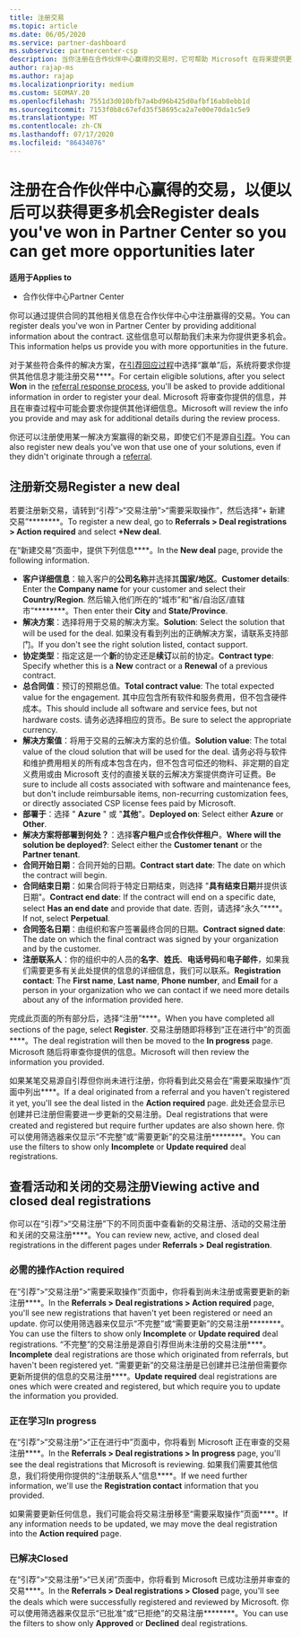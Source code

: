```yaml
---
title: 注册交易
ms.topic: article
ms.date: 06/05/2020
ms.service: partner-dashboard
ms.subservice: partnercenter-csp
description: 当你注册在合作伙伴中心赢得的交易时，它可帮助 Microsoft 在将来提供更多机会。
author: rajap-ms
ms.author: rajap
ms.localizationpriority: medium
ms.custom: SEOMAY.20
ms.openlocfilehash: 7551d3d010bfb7a4bd96b425d0afbf16ab8ebb1d
ms.sourcegitcommit: 7153f0b8c67efd35f58695ca2a7e00e70da1c5e9
ms.translationtype: MT
ms.contentlocale: zh-CN
ms.lasthandoff: 07/17/2020
ms.locfileid: "86434076"
---
```

# <a name="register-deals-youve-won-in-partner-center-so-you-can-get-more-opportunities-later"></a><span data-ttu-id="da989-103">注册在合作伙伴中心赢得的交易，以便以后可以获得更多机会</span><span class="sxs-lookup"><span data-stu-id="da989-103">Register deals you've won in Partner Center so you can get more opportunities later</span></span>

<span data-ttu-id="da989-104">**适用于**</span><span class="sxs-lookup"><span data-stu-id="da989-104">**Applies to**</span></span>

- <span data-ttu-id="da989-105">合作伙伴中心</span><span class="sxs-lookup"><span data-stu-id="da989-105">Partner Center</span></span>

<span data-ttu-id="da989-106">你可以通过提供合同的其他相关信息在合作伙伴中心中注册赢得的交易。</span><span class="sxs-lookup"><span data-stu-id="da989-106">You can register deals you've won in Partner Center by providing additional information about the contract.</span></span> <span data-ttu-id="da989-107">这些信息可以帮助我们未来为你提供更多机会。</span><span class="sxs-lookup"><span data-stu-id="da989-107">This information helps us provide you with more opportunities in the future.</span></span>

<span data-ttu-id="da989-108">对于某些符合条件的解决方案，在[引荐回应过程](responding-to-referrals.md)中选择“赢单”后，系统将要求你提供其他信息才能注册交易\*\*\*\*。</span><span class="sxs-lookup"><span data-stu-id="da989-108">For certain eligible solutions, after you select **Won** in the [referral response process](responding-to-referrals.md), you'll be asked to provide additional information in order to register your deal.</span></span> <span data-ttu-id="da989-109">Microsoft 将审查你提供的信息，并且在审查过程中可能会要求你提供其他详细信息。</span><span class="sxs-lookup"><span data-stu-id="da989-109">Microsoft will review the info you provide and may ask for additional details during the review process.</span></span>

<span data-ttu-id="da989-110">你还可以注册使用某一解决方案赢得的新交易，即使它们不是源自[引荐](referrals.md)。</span><span class="sxs-lookup"><span data-stu-id="da989-110">You can also register new deals you've won that use one of your solutions, even if they didn't originate through a [referral](referrals.md).</span></span> 

## <a name="register-a-new-deal"></a><span data-ttu-id="da989-111">注册新交易</span><span class="sxs-lookup"><span data-stu-id="da989-111">Register a new deal</span></span>

<span data-ttu-id="da989-112">若要注册新交易，请转到“引荐”>“交易注册”>“需要采取操作”，然后选择“+ 新建交易”\*\*\*\*\*\*\*\*。</span><span class="sxs-lookup"><span data-stu-id="da989-112">To register a new deal, go to **Referrals > Deal registrations > Action required** and select **+New deal**.</span></span>

<span data-ttu-id="da989-113">在“新建交易”页面中，提供下列信息\*\*\*\*。</span><span class="sxs-lookup"><span data-stu-id="da989-113">In the **New deal** page, provide the following information.</span></span>

- <span data-ttu-id="da989-114">**客户详细信息**：输入客户的**公司名称**并选择其**国家/地区**。</span><span class="sxs-lookup"><span data-stu-id="da989-114">**Customer details**: Enter the **Company name** for your customer and select their **Country/Region**.</span></span> <span data-ttu-id="da989-115">然后输入他们所在的“城市”和“省/自治区/直辖市”\*\*\*\*\*\*\*\*。</span><span class="sxs-lookup"><span data-stu-id="da989-115">Then enter their **City** and **State/Province**.</span></span>
- <span data-ttu-id="da989-116">**解决方案**：选择将用于交易的解决方案。</span><span class="sxs-lookup"><span data-stu-id="da989-116">**Solution**: Select the solution that will be used for the deal.</span></span> <span data-ttu-id="da989-117">如果没有看到列出的正确解决方案，请联系支持部门。</span><span class="sxs-lookup"><span data-stu-id="da989-117">If you don't see the right solution listed, contact support.</span></span>
- <span data-ttu-id="da989-118">**协定类型**：指定这是一个**新**的协定还是**续订**以前的协定。</span><span class="sxs-lookup"><span data-stu-id="da989-118">**Contract type**: Specify whether this is a **New** contract or a **Renewal** of a previous contract.</span></span>
- <span data-ttu-id="da989-119">**总合同值**：预订的预期总值。</span><span class="sxs-lookup"><span data-stu-id="da989-119">**Total contract value**: The total expected value for the engagement.</span></span> <span data-ttu-id="da989-120">其中应包含所有软件和服务费用，但不包含硬件成本。</span><span class="sxs-lookup"><span data-stu-id="da989-120">This should include all software and service fees, but not hardware costs.</span></span> <span data-ttu-id="da989-121">请务必选择相应的货币。</span><span class="sxs-lookup"><span data-stu-id="da989-121">Be sure to select the appropriate currency.</span></span>
- <span data-ttu-id="da989-122">**解决方案值**：将用于交易的云解决方案的总价值。</span><span class="sxs-lookup"><span data-stu-id="da989-122">**Solution value**: The total value of the cloud solution that will be used for the deal.</span></span> <span data-ttu-id="da989-123">请务必将与软件和维护费用相关的所有成本包含在内，但不包含可偿还的物料、非定期的自定义费用或由 Microsoft 支付的直接关联的云解决方案提供商许可证费。</span><span class="sxs-lookup"><span data-stu-id="da989-123">Be sure to include all costs associated with software and maintenance fees, but don't include reimbursable items, non-recurring customization fees, or directly associated CSP license fees paid by Microsoft.</span></span>
- <span data-ttu-id="da989-124">**部署于**：选择 " **Azure** " 或 "**其他**"。</span><span class="sxs-lookup"><span data-stu-id="da989-124">**Deployed on**: Select either **Azure** or **Other**.</span></span>
- <span data-ttu-id="da989-125">**解决方案将部署到何处？**：选择**客户租户**或**合作伙伴租户**。</span><span class="sxs-lookup"><span data-stu-id="da989-125">**Where will the solution be deployed?**: Select either the **Customer tenant** or the **Partner tenant**.</span></span>
- <span data-ttu-id="da989-126">**合同开始日期**：合同开始的日期。</span><span class="sxs-lookup"><span data-stu-id="da989-126">**Contract start date**: The date on which the contract will begin.</span></span>
- <span data-ttu-id="da989-127">**合同结束日期**：如果合同将于特定日期结束，则选择 "**具有结束日期**并提供该日期"。</span><span class="sxs-lookup"><span data-stu-id="da989-127">**Contract end date**: If the contract will end on a specific date, select **Has an end date** and provide that date.</span></span> <span data-ttu-id="da989-128">否则，请选择“永久”\*\*\*\*。</span><span class="sxs-lookup"><span data-stu-id="da989-128">If not, select **Perpetual**.</span></span>
- <span data-ttu-id="da989-129">**合同签名日期**：由组织和客户签署最终合同的日期。</span><span class="sxs-lookup"><span data-stu-id="da989-129">**Contract signed date**: The date on which the final contract was signed by your organization and by the customer.</span></span>
- <span data-ttu-id="da989-130">**注册联系人**：你的组织中的人员的**名字**、**姓氏**、**电话号码**和**电子邮件**，如果我们需要更多有关此处提供的信息的详细信息，我们可以联系。</span><span class="sxs-lookup"><span data-stu-id="da989-130">**Registration contact**: The **First name**, **Last name**, **Phone number**, and **Email** for a person in your organization who we can contact if we need more details about any of the information provided here.</span></span>

<span data-ttu-id="da989-131">完成此页面的所有部分后，选择“注册”\*\*\*\*。</span><span class="sxs-lookup"><span data-stu-id="da989-131">When you have completed all sections of the page, select **Register**.</span></span> <span data-ttu-id="da989-132">交易注册随即将移到“正在进行中”的页面\*\*\*\*。</span><span class="sxs-lookup"><span data-stu-id="da989-132">The deal registration will then be moved to the **In progress** page.</span></span> <span data-ttu-id="da989-133">Microsoft 随后将审查你提供的信息。</span><span class="sxs-lookup"><span data-stu-id="da989-133">Microsoft will then review the information you provided.</span></span>

<span data-ttu-id="da989-134">如果某笔交易源自引荐但你尚未进行注册，你将看到此交易会在“需要采取操作”页面中列出\*\*\*\*。</span><span class="sxs-lookup"><span data-stu-id="da989-134">If a deal originated from a referral and you haven't registered it yet, you'll see the deal listed in the **Action required** page.</span></span> <span data-ttu-id="da989-135">此处还会显示已创建并已注册但需要进一步更新的交易注册。</span><span class="sxs-lookup"><span data-stu-id="da989-135">Deal registrations that were created and registered but require further updates are also shown here.</span></span> <span data-ttu-id="da989-136">你可以使用筛选器来仅显示“不完整”或“需要更新”的交易注册\*\*\*\*\*\*\*\*。</span><span class="sxs-lookup"><span data-stu-id="da989-136">You can use the filters to show only **Incomplete** or **Update required** deal registrations.</span></span>

## <a name="viewing-active-and-closed-deal-registrations"></a><span data-ttu-id="da989-137">查看活动和关闭的交易注册</span><span class="sxs-lookup"><span data-stu-id="da989-137">Viewing active and closed deal registrations</span></span>

<span data-ttu-id="da989-138">你可以在“引荐”>“交易注册”下的不同页面中查看新的交易注册、活动的交易注册和关闭的交易注册\*\*\*\*。</span><span class="sxs-lookup"><span data-stu-id="da989-138">You can review new, active, and closed deal registrations in the different pages under **Referrals > Deal registration**.</span></span>

### <a name="action-required"></a><span data-ttu-id="da989-139">必需的操作</span><span class="sxs-lookup"><span data-stu-id="da989-139">Action required</span></span>

<span data-ttu-id="da989-140">在“引荐”>“交易注册”>“需要采取操作”页面中，你将看到尚未注册或需要更新的新注册\*\*\*\*。</span><span class="sxs-lookup"><span data-stu-id="da989-140">In the **Referrals > Deal registrations > Action required** page, you'll see new registrations that haven't yet been registered or need an update.</span></span> <span data-ttu-id="da989-141">你可以使用筛选器来仅显示“不完整”或“需要更新”的交易注册\*\*\*\*\*\*\*\*。</span><span class="sxs-lookup"><span data-stu-id="da989-141">You can use the filters to show only **Incomplete** or **Update required** deal registrations.</span></span> <span data-ttu-id="da989-142">“不完整”的交易注册是源自引荐但尚未注册的交易注册\*\*\*\*。</span><span class="sxs-lookup"><span data-stu-id="da989-142">**Incomplete** deal registrations are those which originated from referrals, but haven't been registered yet.</span></span> <span data-ttu-id="da989-143">“需要更新”的交易注册是已创建并已注册但需要你更新所提供的信息的交易注册\*\*\*\*。</span><span class="sxs-lookup"><span data-stu-id="da989-143">**Update required** deal registrations are ones which were created and registered, but which require you to update the information you provided.</span></span>

### <a name="in-progress"></a><span data-ttu-id="da989-144">正在学习</span><span class="sxs-lookup"><span data-stu-id="da989-144">In progress</span></span>

<span data-ttu-id="da989-145">在“引荐”>“交易注册”>“正在进行中”页面中，你将看到 Microsoft 正在审查的交易注册\*\*\*\*。</span><span class="sxs-lookup"><span data-stu-id="da989-145">In the **Referrals > Deal registrations > In progress** page, you'll see the deal registrations that Microsoft is reviewing.</span></span> <span data-ttu-id="da989-146">如果我们需要其他信息，我们将使用你提供的“注册联系人”信息\*\*\*\*。</span><span class="sxs-lookup"><span data-stu-id="da989-146">If we need further information, we'll use the **Registration contact** information that you provided.</span></span>

<span data-ttu-id="da989-147">如果需要更新任何信息，我们可能会将交易注册移至“需要采取操作”页面\*\*\*\*。</span><span class="sxs-lookup"><span data-stu-id="da989-147">If any information needs to be updated, we may move the deal registration into the **Action required** page.</span></span>

### <a name="closed"></a><span data-ttu-id="da989-148">已解决</span><span class="sxs-lookup"><span data-stu-id="da989-148">Closed</span></span>

<span data-ttu-id="da989-149">在“引荐”>“交易注册”>“已关闭”页面中，你将看到 Microsoft 已成功注册并审查的交易\*\*\*\*。</span><span class="sxs-lookup"><span data-stu-id="da989-149">In the **Referrals > Deal registrations > Closed** page, you'll see the deals which were successfully registered and reviewed by Microsoft.</span></span> <span data-ttu-id="da989-150">你可以使用筛选器来仅显示“已批准”或“已拒绝”的交易注册\*\*\*\*\*\*\*\*。</span><span class="sxs-lookup"><span data-stu-id="da989-150">You can use the filters to show only **Approved** or **Declined** deal registrations.</span></span>